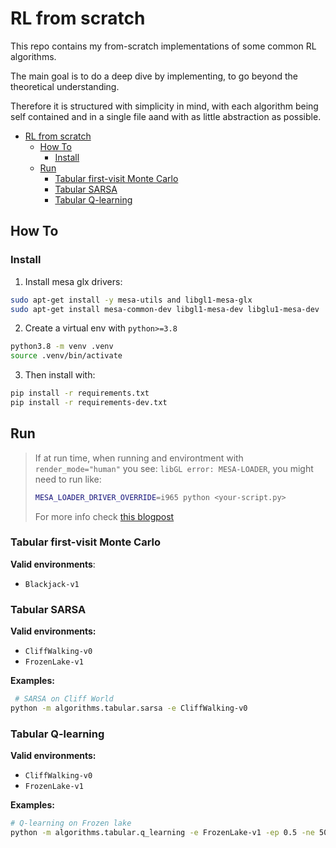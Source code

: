 # RL from scratch

This repo contains my from-scratch implementations of some common RL algorithms.

The main goal is to do a deep dive by implementing, to go beyond the theoretical
understanding.

Therefore it is structured with simplicity in mind, with each algorithm being
self contained and in a single file aand with as little abstraction as possible.

<!--ts-->
   * [RL from scratch](#rl-from-scratch)
      * [How To](#how-to)
         * [Install](#install)
      * [Run](#run)
         * [Tabular first-visit Monte Carlo](#tabular-first-visit-monte-carlo)
         * [Tabular SARSA](#tabular-sarsa)
         * [Tabular Q-learning](#tabular-q-learning)

<!-- Added by: jose, at: mar 01 nov 2022 19:07:41 CET -->

<!--te-->


## How To

### Install

1. Install mesa glx drivers:

```bash
sudo apt-get install -y mesa-utils and libgl1-mesa-glx
sudo apt-get install mesa-common-dev libgl1-mesa-dev libglu1-mesa-dev
```

2. Create a virtual env with `python>=3.8`

```bash
python3.8 -m venv .venv
source .venv/bin/activate
```

3. Then install with:

```bash
pip install -r requirements.txt
pip install -r requirements-dev.txt
```

## Run

> If at run time, when running and environtment with `render_mode="human"` you see:
> `libGL error: MESA-LOADER`, you might need to run like:
> ```bash
> MESA_LOADER_DRIVER_OVERRIDE=i965 python <your-script.py>
> ```
> For more info check [this blogpost](https://devcodetutorial.com/faq/libgl-error-failed-to-load-drivers-iris-and-swrast-in-ubuntu-20-04)



### Tabular first-visit Monte Carlo

**Valid environments**:

 - `Blackjack-v1`


### Tabular SARSA

**Valid environments:**

 - `CliffWalking-v0`
 - `FrozenLake-v1`

**Examples:**

```bash
 # SARSA on Cliff World
python -m algorithms.tabular.sarsa -e CliffWalking-v0
```
### Tabular Q-learning

**Valid environments:**

 - `CliffWalking-v0`
 - `FrozenLake-v1`


**Examples:**

```bash
# Q-learning on Frozen lake
python -m algorithms.tabular.q_learning -e FrozenLake-v1 -ep 0.5 -ne 5000
```
